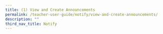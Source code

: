 ```yaml
---
title: (1) View and Create Announcements
permalink: /teacher-user-guide/notify/view-and-create-announcements/
description: ""
third_nav_title: Notify
---
```

